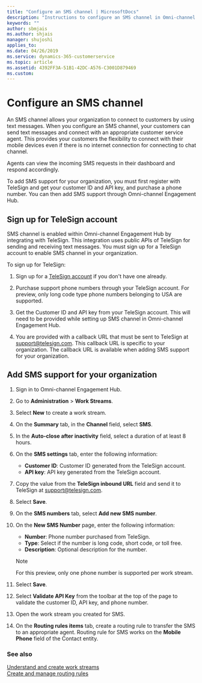 ```yaml
---
title: "Configure an SMS channel | MicrosoftDocs"
description: "Instructions to configure an SMS channel in Omni-channel Engagement Hub."
keywords: ""
author: sbmjais
ms.author: shjais
manager: shujoshi
applies_to: 
ms.date: 04/26/2019
ms.service: dynamics-365-customerservice
ms.topic: article
ms.assetid: 4392FF3A-51B1-42DC-A576-C3001D879469
ms.custom: 
---
```


# Configure an SMS channel

An SMS channel allows your organization to connect to customers by using text messages. When you configure an SMS channel, your customers can send text messages and connect with an appropriate customer service agent. This provides your customers the flexibility to connect with their mobile devices even if there is no internet connection for connecting to chat channel.

Agents can view the incoming SMS requests in their dashboard and respond accordingly.

To add SMS support for your organization, you must first register with TeleSign and get your customer ID and API key, and purchase a phone number. You can then add SMS support through Omni-channel Engagement Hub.

## Sign up for TeleSign account

SMS channel is enabled within Omni-channel Engagement Hub by integrating with TeleSign. This integration uses public APIs of TeleSign for sending and receiving text messages. You must sign up for a TeleSign account to enable SMS channel in your organization.

To sign up for TeleSign:

1.	Sign up for a [TeleSign account](https://www.telesign.com/) if you don't have one already.

2.	Purchase support phone numbers through your TeleSign account. For preview, only long code type phone numbers belonging to USA are supported.

3.	Get the Customer ID and API key from your TeleSign account. This will need to be provided while setting up SMS channel in Omni-channel Engagement Hub.

4.	You are provided with a callback URL that must be sent to TeleSign at [support@telesign.com](support@telesign.com). This callback URL is specific to your organization. The callback URL is available when adding SMS support for your organization.

## Add SMS support for your organization

1.	Sign in to Omni-channel Engagement Hub.

2.	Go to **Administration** > **Work Streams**.

3.	Select **New** to create a work stream.

4.	On the **Summary** tab, in the **Channel** field, select **SMS**.

5.	In the **Auto-close after inactivity** field, select a duration of at least 8 hours.

6.	On the **SMS settings** tab, enter the following information:
    - **Customer ID**: Customer ID generated from the TeleSign account.
    - **API key**: API key generated from the TeleSign account.

7. Copy the value from the **TeleSign inbound URL** field and send it to TeleSign at [support@telesign.com](support@telesign.com).

8.	Select **Save**.

9.	On the **SMS numbers** tab, select **Add new SMS number**.

10.	On the **New SMS Number** page, enter the following information:
    - **Number**: Phone number purchased from TeleSign.
    - **Type**: Select if the number is long code, short code, or toll free.
    - **Description**: Optional description for the number.
    
    > [!NOTE]
    > For this preview, only one phone number is supported per work stream.

11.	Select **Save**.

12.	Select **Validate API Key** from the toolbar at the top of the page to validate the customer ID, API key, and phone number.

13. Open the work stream you created for SMS.

14.	On the **Routing rules items** tab, create a routing rule to transfer the SMS to an appropriate agent. Routing rule for SMS works on the **Mobile Phone** field of the Contact entity.

### See also

[Understand and create work streams](administrator/work-streams-introduction.md)<br>
[Create and manage routing rules](administrator/routing-rules.md)
